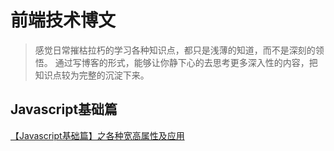 # 前端技术博文
> 感觉日常摧枯拉朽的学习各种知识点，都只是浅薄的知道，而不是深刻的领悟。
> 通过写博客的形式，能够让你静下心的去思考更多深入性的内容，把知识点较为完整的沉淀下来。

## Javascript基础篇
[【Javascript基础篇】之各种宽高属性及应用](https://github.com/kekobin/blog/issues/1)
